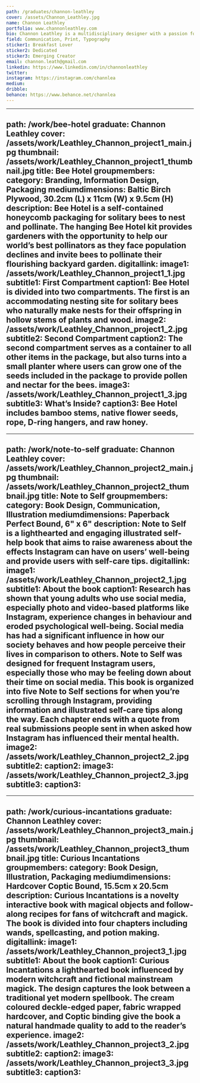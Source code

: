 ```yaml
---
path: /graduates/channon-leathley
cover: /assets/Channon_Leathley.jpg
name: Channon Leathley
portfolio: www.channonleathley.com
bio: Channon Leathley is a multidisciplinary designer with a passion for the handcrafted design process and a two-time 2018 ADAA semifinalist. She is fueled by the love to learn, explore and sharpen her skills in different design fields, but especially enjoys working with print and UX/UI. Channon’s work often relates to her interests and values as a person. Design allows her to communicate ideas and build experiences through a creative output that is both attractive and meaningful to users. Her mindfulness for socially responsible design influences her to create work that leaves a positive impact wherever she can. Her approach to design is a systematic method using research to inform, reason and drive the decisions of a project. Her projects tend to incorporate playful concepts and colour schemes. When she isn’t designing, Channon likes making digital art, drawing, painting and crafting unforgettable handmade cards for her friends and family. 
field: Communication, Print, Typography
sticker1: Breakfast Lover
sticker2: Dedicated
sticker3: Emerging Creator
email: channon.leath@gmail.com
linkedin: https://www.linkedin.com/in/channonleathley 
twitter: 
instagram: https://instagram.com/channlea
medium: 
dribble: 
behance: https://www.behance.net/channlea
---
```


---
path: /work/bee-hotel
graduate: Channon Leathley
cover: /assets/work/Leathley_Channon_project1_main.jpg
thumbnail: /assets/work/Leathley_Channon_project1_thumbnail.jpg
title: Bee Hotel
groupmembers: 
category: Branding, Information Design, Packaging
mediumdimensions: Baltic Birch Plywood, 30.2cm (L) x 11cm (W) x 9.5cm (H)
description: Bee Hotel is a self-contained honeycomb packaging for solitary bees to nest and pollinate. The hanging Bee Hotel kit provides gardeners with the opportunity to help our world’s best pollinators as they face population declines and invite bees to pollinate their flourishing backyard garden.
digitallink: 
image1: /assets/work/Leathley_Channon_project1_1.jpg
subtitle1: First Compartment
caption1: Bee Hotel is divided into two compartments. The first is an accommodating nesting site for solitary bees who naturally make nests for their offspring in hollow stems of plants and wood.
image2: /assets/work/Leathley_Channon_project1_2.jpg
subtitle2: Second Compartment
caption2: The second compartment serves as a container to all other items in the package, but also turns into a small planter where users can grow one of the seeds included in the package to provide pollen and nectar for the bees.
image3: /assets/work/Leathley_Channon_project1_3.jpg
subtitle3: What’s Inside? 
caption3: Bee Hotel includes bamboo stems, native flower seeds, rope, D-ring hangers, and raw honey.
---

---
path: /work/note-to-self
graduate: Channon Leathley
cover: /assets/work/Leathley_Channon_project2_main.jpg
thumbnail: /assets/work/Leathley_Channon_project2_thumbnail.jpg
title: Note to Self
groupmembers: 
category: Book Design, Communication, Illustration
mediumdimensions:  Paperback Perfect Bound, 6" x 6"
description: Note to Self is a lighthearted and engaging illustrated self-help book that aims to raise awareness about the effects Instagram can have on users’ well-being and provide users with self-care tips.
digitallink: 
image1: /assets/work/Leathley_Channon_project2_1.jpg
subtitle1: About the book
caption1: Research has shown that young adults who use social media, especially photo and video-based platforms like Instagram, experience changes in behaviour and eroded psychological well-being. Social media has had a significant influence in how our society behaves and how people perceive their lives in comparison to others. Note to Self was designed for frequent Instagram users, especially those who may be feeling down about their time on social media. This book is organized into five Note to Self sections for when you’re scrolling through Instagram, providing information and illustrated self-care tips along the way. Each chapter ends with a quote from real submissions people sent in when asked how Instagram has influenced their mental health.
image2: /assets/work/Leathley_Channon_project2_2.jpg
subtitle2: 
caption2: 
image3: /assets/work/Leathley_Channon_project2_3.jpg
subtitle3: 
caption3: 
---

---
path: /work/curious-incantations
graduate: Channon Leathley
cover: /assets/work/Leathley_Channon_project3_main.jpg
thumbnail: /assets/work/Leathley_Channon_project3_thumbnail.jpg
title: Curious Incantations
groupmembers: 
category: Book Design, Illustration, Packaging
mediumdimensions:  Hardcover Coptic Bound, 15.5cm x 20.5cm
description: Curious Incantations is a novelty interactive book with magical objects and follow-along recipes for fans of witchcraft and magick. The book is divided into four chapters including wands, spellcasting, and potion making.
digitallink: 
image1: /assets/work/Leathley_Channon_project3_1.jpg
subtitle1: About the book
caption1: Curious Incantations a lighthearted book influenced by modern witchcraft and fictional mainstream magick. The design captures the look between a traditional yet modern spellbook. The cream coloured deckle-edged paper, fabric wrapped hardcover, and Coptic binding give the book a natural handmade quality to add to the reader’s experience. 
image2: /assets/work/Leathley_Channon_project3_2.jpg
subtitle2: 
caption2: 
image3: /assets/work/Leathley_Channon_project3_3.jpg
subtitle3: 
caption3: 
---
